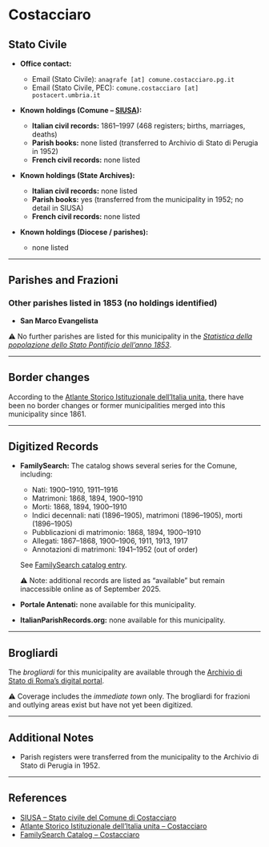 # Costacciaro

## Stato Civile

* **Office contact:**

  * Email (Stato Civile): `anagrafe [at] comune.costacciaro.pg.it`
  * Email (Stato Civile, PEC): `comune.costacciaro [at] postacert.umbria.it`

* **Known holdings (Comune – [SIUSA](https://siusa-archivi.cultura.gov.it/cgi-bin/siusa/pagina.pl?TipoPag=comparc&Chiave=303174)):**

  * **Italian civil records:** 1861–1997 (468 registers; births, marriages, deaths)
  * **Parish books:** none listed (transferred to Archivio di Stato di Perugia in 1952)
  * **French civil records:** none listed

* **Known holdings (State Archives):**

  * **Italian civil records:** none listed
  * **Parish books:** yes (transferred from the municipality in 1952; no detail in SIUSA)
  * **French civil records:** none listed

* **Known holdings (Diocese / parishes):**

  * none listed

---

## Parishes and Frazioni

### Other parishes listed in 1853 (no holdings identified)

* **San Marco Evangelista**

⚠️ No further parishes are listed for this municipality in the *[Statistica della popolazione dello Stato Pontificio dell’anno 1853](https://www.google.it/books/edition/Statistics_della_popolazione_dello_Stato/v6dCAQAAMAAJ)*.

---

## Border changes

According to the [Atlante Storico Istituzionale dell’Italia unita](http://dati.san.beniculturali.it/asi/local/), there have been no border changes or former municipalities merged into this municipality since 1861.

---

## Digitized Records

* **FamilySearch:** The catalog shows several series for the Comune, including:

  * Nati: 1900–1910, 1911–1916
  * Matrimoni: 1868, 1894, 1900–1910
  * Morti: 1868, 1894, 1900–1910
  * Indici decennali: nati (1896–1905), matrimoni (1896–1905), morti (1896–1905)
  * Pubblicazioni di matrimonio: 1868, 1894, 1900–1910
  * Allegati: 1867–1868, 1900–1906, 1911, 1913, 1917
  * Annotazioni di matrimoni: 1941–1952 (out of order)

  See [FamilySearch catalog entry](https://www.familysearch.org/en/search/catalog/758014).

  ⚠️ Note: additional records are listed as “available” but remain inaccessible online as of September 2025.

* **Portale Antenati:** none available for this municipality.

* **ItalianParishRecords.org:** none available for this municipality.

---

## Brogliardi

The *brogliardi* for this municipality are available through the [Archivio di Stato di Roma’s digital portal](https://imagoarchiviodistatoroma.cultura.gov.it/Gregoriano/s_brogliardi.php?Provincia=Urbino%20Pesaro&Denominazione=Costacciaro).

⚠️ Coverage includes the *immediate town* only. The brogliardi for frazioni and outlying areas exist but have not yet been digitized.

---

## Additional Notes

* Parish registers were transferred from the municipality to the Archivio di Stato di Perugia in 1952.

---

## References

* [SIUSA – Stato civile del Comune di Costacciaro](https://siusa-archivi.cultura.gov.it/cgi-bin/siusa/pagina.pl?TipoPag=comparc&Chiave=303174)
* [Atlante Storico Istituzionale dell’Italia unita – Costacciaro](http://dati.san.beniculturali.it/asi/local/)
* [FamilySearch Catalog – Costacciaro](https://www.familysearch.org/en/search/catalog/758014)

